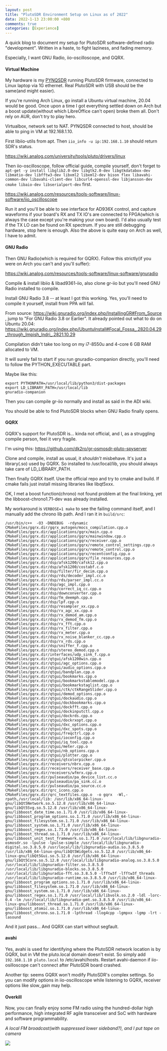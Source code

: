 ```yaml
---
layout: post
title: "PlutoSDR Environment Setup on Linux as of 2022"
data: 2022-1-13 23:00:00 +800
comments: true
categories: [Experience]
---
```


A quick blog to document my setup for PlutoSDR software-defined radio "development". Written in a haste, to fight laziness, and fading memory. 

Especially, I want GNU Radio, iio-oscilloscope, and GQRX. 

#### Virtual Machine

My hardware is my [PYNQSDR](https://github.com/regymm/PYNQSDR) running PlutoSDR firmware, connected to Linux laptop via 1G ethernet. Real PlutoSDR with USB should be the same(and might easier). 

If you're running Arch Linux, go install a Ubuntu virtual machine, 20.04 would be good. Once upon a time I got everything settled down on Arch but a boost update(without which LibreOffice can't open) broke them all. Don't rely on AUR, don't try to play hero. 

Virtualbox, network set to NAT. PYNQSDR connected to host, should be able to ping in VM at 192.168.1.10. 

First libiio-utils from apt. Then `iio_info -u ip:192.168.1.10` should return SDR's status. 

https://wiki.analog.com/university/tools/pluto/drivers/linux

Then iio-oscilloscope, follow official guide, compile yourself, don't forget to `apt-get -y install libglib2.0-dev libgtk2.0-dev libgtkdatabox-dev libmatio-dev libfftw3-dev libxml2 libxml2-dev bison flex libavahi-common-dev libavahi-client-dev libcurl4-openssl-dev libjansson-dev cmake libaio-dev libserialport-dev`  first. 

https://wiki.analog.com/resources/tools-software/linux-software/iio_oscilloscope

Run it and you'll be able to see interface for AD936X control, and capture waveforms if your board's RX and TX IO's are connected to FPGA(which is always the case except you're making your own board). I'd also usually test if the TX LO can be found on RX spectrum. If you are still debugging hardware, stop here is enough. Also the above is quite easy on Arch as well, I have to admit. 

#### GNU Radio

Then GNU Radio(which is required for GQRX). Follow this strictly(if you were on Arch you can't and you'll suffer): 

https://wiki.analog.com/resources/tools-software/linux-software/gnuradio

Compile & install libiio & libad9361-iio, also clone gr-iio but you'll need GNU Radio installed to compile. 

Install GNU Radio 3.8 -- at least I got this working. Yes, you'll need to compile it yourself, install from PPA will fail. 

From source: https://wiki.gnuradio.org/index.php/InstallingGR#From_Source , jump to "For GNU Radio 3.8 or Earlier". It already pointed out what to do on Ubuntu 20.04: https://wiki.gnuradio.org/index.php/UbuntuInstall#Focal_Fossa_.2820.04.29_through_Impish_Indri_.2821.10.29

Compilation didn't take too long on my i7-8550u and 4-core 6 GB RAM allocated to VM. 

It will surely fail to start if you run gnuradio-companion directly, you'll need to follow the PYTHON_EXECUTABLE part. 

Maybe like this:

```
export PYTHONPATH=/usr/local/lib/python3/dist-packages
export LD_LIBRARY_PATH=/usr/local/lib
gnuradio-companion
```

Then you can compile gr-iio normally and install as said in the ADI wiki. 

You should be able to find PlutoSDR blocks when GNU Radio finally opens. 

#### GQRX

GQRX's support for PlutoSDR is... kinda not official, and I, as a struggling compile person, feel it very fragile. 

I'm using this: https://github.com/dk2ro/gr-osmosdr-pluto-spyserver

Clone and compile, install as usual, it *shouldn't* misbehave. It's just a library(.so) used by GQRX. So installed to /usr/local/lib, you should always take care of LD_LIBRARY_PATH. 

Then finally GQRX itself. Use the official repo and try to cmake and build. If cmake fails just install missing libraries like libqt5xxx. 

OK, I met a boost function(chrono) not found problem at the final linking, yet the libboost-chrono1.71-dev was already installed. 

My workaround is `VERBOSE=1 make` to see the failing command itself, and I manually add the chrono lib path. And I ran it in `build/src`:

```
/usr/bin/c++  -O3 -DNDEBUG  -rdynamic CMakeFiles/gqrx.dir/gqrx_autogen/mocs_compilation.cpp.o CMakeFiles/gqrx.dir/applications/gqrx/main.cpp.o CMakeFiles/gqrx.dir/applications/gqrx/mainwindow.cpp.o CMakeFiles/gqrx.dir/applications/gqrx/receiver.cpp.o CMakeFiles/gqrx.dir/applications/gqrx/remote_control_settings.cpp.o CMakeFiles/gqrx.dir/applications/gqrx/remote_control.cpp.o CMakeFiles/gqrx.dir/applications/gqrx/recentconfig.cpp.o CMakeFiles/gqrx.dir/applications/gqrx/file_resources.cpp.o CMakeFiles/gqrx.dir/dsp/afsk1200/cafsk12.cpp.o CMakeFiles/gqrx.dir/dsp/afsk1200/costabf.c.o CMakeFiles/gqrx.dir/dsp/filter/fir_decim.cpp.o CMakeFiles/gqrx.dir/dsp/rds/decoder_impl.cc.o CMakeFiles/gqrx.dir/dsp/rds/parser_impl.cc.o CMakeFiles/gqrx.dir/dsp/agc_impl.cpp.o CMakeFiles/gqrx.dir/dsp/correct_iq_cc.cpp.o CMakeFiles/gqrx.dir/dsp/downconverter.cpp.o CMakeFiles/gqrx.dir/dsp/fm_deemph.cpp.o CMakeFiles/gqrx.dir/dsp/lpf.cpp.o CMakeFiles/gqrx.dir/dsp/resampler_xx.cpp.o CMakeFiles/gqrx.dir/dsp/rx_agc_xx.cpp.o CMakeFiles/gqrx.dir/dsp/rx_demod_am.cpp.o CMakeFiles/gqrx.dir/dsp/rx_demod_fm.cpp.o CMakeFiles/gqrx.dir/dsp/rx_fft.cpp.o CMakeFiles/gqrx.dir/dsp/rx_filter.cpp.o CMakeFiles/gqrx.dir/dsp/rx_meter.cpp.o CMakeFiles/gqrx.dir/dsp/rx_noise_blanker_cc.cpp.o CMakeFiles/gqrx.dir/dsp/rx_rds.cpp.o CMakeFiles/gqrx.dir/dsp/sniffer_f.cpp.o CMakeFiles/gqrx.dir/dsp/stereo_demod.cpp.o CMakeFiles/gqrx.dir/interfaces/udp_sink_f.cpp.o CMakeFiles/gqrx.dir/qtgui/afsk1200win.cpp.o CMakeFiles/gqrx.dir/qtgui/agc_options.cpp.o CMakeFiles/gqrx.dir/qtgui/audio_options.cpp.o CMakeFiles/gqrx.dir/qtgui/bandplan.cpp.o CMakeFiles/gqrx.dir/qtgui/bookmarks.cpp.o CMakeFiles/gqrx.dir/qtgui/bookmarkstablemodel.cpp.o CMakeFiles/gqrx.dir/qtgui/bookmarkstaglist.cpp.o CMakeFiles/gqrx.dir/qtgui/ctk/ctkRangeSlider.cpp.o CMakeFiles/gqrx.dir/qtgui/demod_options.cpp.o CMakeFiles/gqrx.dir/qtgui/dockaudio.cpp.o CMakeFiles/gqrx.dir/qtgui/dockbookmarks.cpp.o CMakeFiles/gqrx.dir/qtgui/dockfft.cpp.o CMakeFiles/gqrx.dir/qtgui/dockinputctl.cpp.o CMakeFiles/gqrx.dir/qtgui/dockrds.cpp.o CMakeFiles/gqrx.dir/qtgui/dockrxopt.cpp.o CMakeFiles/gqrx.dir/qtgui/dxc_options.cpp.o CMakeFiles/gqrx.dir/qtgui/dxc_spots.cpp.o CMakeFiles/gqrx.dir/qtgui/freqctrl.cpp.o CMakeFiles/gqrx.dir/qtgui/ioconfig.cpp.o CMakeFiles/gqrx.dir/qtgui/iq_tool.cpp.o CMakeFiles/gqrx.dir/qtgui/meter.cpp.o CMakeFiles/gqrx.dir/qtgui/nb_options.cpp.o CMakeFiles/gqrx.dir/qtgui/plotter.cpp.o CMakeFiles/gqrx.dir/qtgui/qtcolorpicker.cpp.o CMakeFiles/gqrx.dir/receivers/nbrx.cpp.o CMakeFiles/gqrx.dir/receivers/receiver_base.cpp.o CMakeFiles/gqrx.dir/receivers/wfmrx.cpp.o CMakeFiles/gqrx.dir/pulseaudio/pa_device_list.cc.o CMakeFiles/gqrx.dir/pulseaudio/pa_sink.cc.o CMakeFiles/gqrx.dir/pulseaudio/pa_source.cc.o CMakeFiles/gqrx.dir/qrc_icons.cpp.o CMakeFiles/gqrx.dir/qrc_textfiles.cpp.o  -o gqrx  -Wl,-rpath,/usr/local/lib: /usr/lib/x86_64-linux-gnu/libQt5Network.so.5.12.8 /usr/lib/x86_64-linux-gnu/libQt5Svg.so.5.12.8 /usr/lib/x86_64-linux-gnu/libboost_date_time.so.1.71.0 /usr/lib/x86_64-linux-gnu/libboost_program_options.so.1.71.0 /usr/lib/x86_64-linux-gnu/libboost_filesystem.so.1.71.0 /usr/lib/x86_64-linux-gnu/libboost_system.so.1.71.0 /usr/lib/x86_64-linux-gnu/libboost_regex.so.1.71.0 /usr/lib/x86_64-linux-gnu/libboost_thread.so.1.71.0 /usr/lib/x86_64-linux-gnu/libboost_unit_test_framework.so.1.71.0 /usr/local/lib/libgnuradio-osmosdr.so -lpulse -lpulse-simple /usr/local/lib/libgnuradio-digital.so.3.8.5.0 /usr/local/lib/libgnuradio-audio.so.3.8.5.0 /usr/lib/x86_64-linux-gnu/libQt5Widgets.so.5.12.8 /usr/lib/x86_64-linux-gnu/libQt5Gui.so.5.12.8 /usr/lib/x86_64-linux-gnu/libQt5Core.so.5.12.8 /usr/local/lib/libgnuradio-analog.so.3.8.5.0 /usr/local/lib/libgnuradio-filter.so.3.8.5.0 /usr/local/lib/libgnuradio-blocks.so.3.8.5.0 /usr/local/lib/libgnuradio-fft.so.3.8.5.0 -lfftw3f -lfftw3f_threads /usr/local/lib/libgnuradio-runtime.so.3.8.5.0 /usr/lib/x86_64-linux-gnu/libboost_program_options.so.1.71.0 /usr/lib/x86_64-linux-gnu/libboost_filesystem.so.1.71.0 /usr/lib/x86_64-linux-gnu/libboost_system.so.1.71.0 /usr/lib/x86_64-linux-gnu/libboost_regex.so.1.71.0 /usr/local/lib/libvolk.so.2.0 -ldl -lorc-0.4 -lm /usr/local/lib/libgnuradio-pmt.so.3.8.5.0 /usr/lib/x86_64-linux-gnu/libboost_thread.so.1.71.0 /usr/lib/x86_64-linux-gnu/libboost_atomic.so.1.71.0 /usr/lib/x86_64-linux-gnu/libboost_chrono.so.1.71.0 -lpthread -llog4cpp -lgmpxx -lgmp -lrt -lasound
```

And it just pass... And GQRX can start without segfault. 

#### avahi

Yes, avahi is used for identifying where the PlutoSDR network location is by GQRX, but in VM the pluto.local domain doesn't exist. So simply add `192.168.1.10 pluto.local` to /etc/avahi/hosts. Restart avahi-daemon if iio-osilloscope can't connect after PlutoSDR board crashed. 

Another tip: seems GQRX won't modify PlutoSDR's complex settings. So you can modify options in iio-oscilloscope while listening to GQRX, receiver options like slow_gain may help. 

#### Overkill

Now, you can finally enjoy some FM radio using the hundred-dollar high performance, high integrated RF agile transceiver and SoC with hardware and software programmability. 

*A local FM broadcast(with suppressed lower sideband?), and I put tape on camera*

![](/MyBlog/images/sdr.png)

